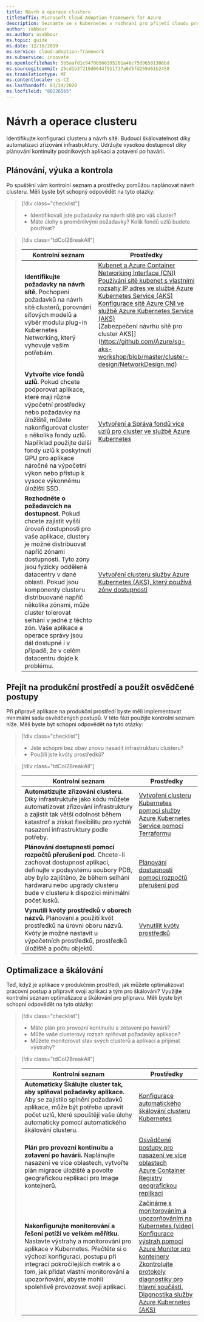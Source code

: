 ```yaml
---
title: Návrh a operace clusteru
titleSuffix: Microsoft Cloud Adoption Framework for Azure
description: Seznamte se s Kubernetes v rozhraní pro přijetí cloudu pro návrh a operace clusteru.
author: sabbour
ms.author: asabbour
ms.topic: guide
ms.date: 12/16/2019
ms.service: cloud-adoption-framework
ms.subservice: innovate
ms.openlocfilehash: 5b5aafd1c9470b566395201a46c75d96581306bd
ms.sourcegitcommit: 25cd1b3f218d0644f911737a6d5fd259461b2458
ms.translationtype: MT
ms.contentlocale: cs-CZ
ms.lasthandoff: 03/24/2020
ms.locfileid: "80226565"
---
```

# <a name="cluster-design-and-operations"></a>Návrh a operace clusteru

Identifikujte konfiguraci clusteru a návrh sítě. Budoucí škálovatelnost díky automatizaci zřizování infrastruktury. Udržujte vysokou dostupnost díky plánování kontinuity podnikových aplikací a zotavení po havárii.

## <a name="plan-train-and-proof"></a>Plánování, výuka a kontrola

Po spuštění vám kontrolní seznam a prostředky pomůžou naplánovat návrh clusteru. Měli byste být schopný odpovědět na tyto otázky:

> [!div class="checklist"]
>
> - Identifikovali jste požadavky na návrh sítě pro váš cluster?
> - Máte úlohy s proměnlivými požadavky? Kolik fondů uzlů budete používat?

<!-- -->

> [!div class="tdCol2BreakAll"]
>
> | Kontrolní seznam  | Prostředky |
> |------------------------------------------------------------------|-----------------------------------------------------------------|
> | **Identifikujte požadavky na návrh sítě.** Pochopení požadavků na návrh sítě clusterů, porovnání síťových modelů a výběr modulu plug-in Kubernetes Networking, který vyhovuje vašim potřebám.    | [Kubenet a Azure Container Networking Interface (CNI)](https://docs.microsoft.com/azure/aks/concepts-network#azure-virtual-networks) <br/> [Používání sítě kubenet s vlastními rozsahy IP adres ve službě Azure Kubernetes Service (AKS)](https://docs.microsoft.com/azure/aks/configure-kubenet) <br/> [Konfigurace sítě Azure CNI ve službě Azure Kubernetes Service (AKS)](https://docs.microsoft.com/azure/aks/configure-azure-cni) <br/> [Zabezpečení návrhu sítě pro cluster AKS]] (https://github.com/Azure/sg-aks-workshop/blob/master/cluster-design/NetworkDesign.md)|
> | **Vytvořte více fondů uzlů.** Pokud chcete podporovat aplikace, které mají různé výpočetní prostředky nebo požadavky na úložiště, můžete nakonfigurovat cluster s několika fondy uzlů. Například použijte další fondy uzlů k poskytnutí GPU pro aplikace náročné na výpočetní výkon nebo přístup k vysoce výkonnému úložišti SSD.   | [Vytvoření a Správa fondů více uzlů pro cluster ve službě Azure Kubernetes](https://docs.microsoft.com/azure/aks/use-multiple-node-pools) |
> | **Rozhodněte o požadavcích na dostupnost.** Pokud chcete zajistit vyšší úroveň dostupnosti pro vaše aplikace, clustery je možné distribuovat napříč zónami dostupnosti. Tyto zóny jsou fyzicky oddělená datacentry v dané oblasti. Pokud jsou komponenty clusteru distribuované napříč několika zónami, může cluster tolerovat selhání v jedné z těchto zón. Vaše aplikace a operace správy jsou dál dostupné i v případě, že v celém datacentru dojde k problému.   | [Vytvoření clusteru služby Azure Kubernetes (AKS), který používá zóny dostupnosti](https://docs.microsoft.com/azure/aks/availability-zones) |

## <a name="go-to-production-and-apply-best-practices"></a>Přejít na produkční prostředí a použít osvědčené postupy

Při přípravě aplikace na produkční prostředí byste měli implementovat minimální sadu osvědčených postupů. V této fázi použijte kontrolní seznam níže. Měli byste být schopni odpovědět na tyto otázky:

> [!div class="checklist"]
>
> - Jste schopní bez obav znovu nasadit infrastrukturu clusteru?
> - Použili jste kvóty prostředků?

<!-- -->

> [!div class="tdCol2BreakAll"]
>
> | Kontrolní seznam  | Prostředky                                                                                                     |
> |------------------------------------------------------------------|-----------------------------------------------------------------|
> | **Automatizujte zřizování clusteru.** Díky infrastruktuře jako kódu můžete automatizovat zřizování infrastruktury a zajistit tak větší odolnost během katastrof a získat flexibilitu pro rychlé nasazení infrastruktury podle potřeby.     | [Vytvoření clusteru Kubernetes pomocí služby Azure Kubernetes Service pomocí Terraformu](https://docs.microsoft.com/azure/terraform/terraform-create-k8s-cluster-with-tf-and-aks)|
> | **Plánování dostupnosti pomocí rozpočtů přerušení pod.** Chcete-li zachovat dostupnost aplikací, definujte v podsystému soubory PDB, aby bylo zajištěno, že během selhání hardwaru nebo upgrady clusteru bude v clusteru k dispozici minimální počet lusků. | [Plánování dostupnosti pomocí rozpočtů přerušení pod](https://docs.microsoft.com/azure/aks/operator-best-practices-scheduler#plan-for-availability-using-pod-disruption-budgets)  |
> | **Vynutili kvóty prostředků v oborech názvů.** Plánování a použití kvót prostředků na úrovni oboru názvů. Kvóty je možné nastavit u výpočetních prostředků, prostředků úložiště a počtu objektů.| [Vynutilit kvóty prostředků](https://docs.microsoft.com/azure/aks/operator-best-practices-scheduler#enforce-resource-quotas)  |

## <a name="optimize-and-scale"></a>Optimalizace a škálování

Teď, když je aplikace v produkčním prostředí, jak můžete optimalizovat pracovní postup a připravit svoji aplikaci a tým pro škálování? Využijte kontrolní seznam optimalizace a škálování pro přípravu. Měli byste být schopni odpovědět na tyto otázky:

> [!div class="checklist"]
>
> - Máte plán pro provozní kontinuitu a zotavení po havárii?
> - Může vaše clusterový rozsah splňovat požadavky aplikace?
> - Můžete monitorovat stav svých clusterů a aplikací a přijímat výstrahy?

<!-- -->

> [!div class="tdCol2BreakAll"]
>
> | Kontrolní seznam  | Prostředky |
> |------------------------------------------------------------------|-----------------------------------------------------------------|
> | **Automaticky Škálujte cluster tak, aby splňoval požadavky aplikace.** Aby se zajistilo splnění požadavků aplikace, může být potřeba upravit počet uzlů, které spouštějí vaše úlohy automaticky pomocí automatického škálování clusteru. | [Konfigurace automatického škálování clusteru Kubernetes](https://docs.microsoft.com/azure/aks/cluster-autoscaler)    |
> | **Plán pro provozní kontinuitu a zotavení po havárii.** Naplánujte nasazení ve více oblastech, vytvořte plán migrace úložiště a povolte geografickou replikaci pro Image kontejnerů. | [Osvědčené postupy pro nasazení ve více oblastech](https://docs.microsoft.com/azure/aks/operator-best-practices-multi-region)  <br/> [Azure Container Registry geografickou replikaci](https://docs.microsoft.com/azure/container-registry/container-registry-geo-replication)  |
> | **Nakonfigurujte monitorování a řešení potíží ve velkém měřítku.** Nastavte výstrahy a monitorování pro aplikace v Kubernetes. Přečtěte si o výchozí konfiguraci, postupu při integraci pokročilejších metrik a o tom, jak přidat vlastní monitorování a upozorňování, abyste mohli spolehlivě provozovat svoji aplikaci. | [Začínáme s monitorováním a upozorňováním na Kubernetes (video)](https://www.youtube.com/watch?v=W7aN_z-cyUw&list=PLLasX02E8BPCrIhFrc_ZiINhbRkYMKdPT&index=16) <br/> [Konfigurace výstrah pomocí Azure Monitor pro kontejnery](https://docs.microsoft.com/azure/azure-monitor/insights/container-insights-overview) <br/> [Zkontrolujte protokoly diagnostiky pro hlavní součásti.](https://docs.microsoft.com/azure/aks/view-master-logs) <br/> [Diagnostika služby Azure Kubernetes (AKS)](https://docs.microsoft.com/azure/aks/concepts-diagnostics)    |
